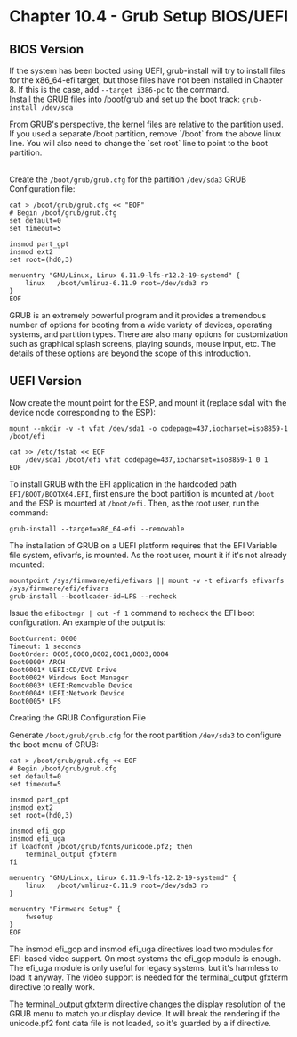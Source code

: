 # Chapter 10.4 - Grub Setup BIOS/UEFI

## BIOS Version

If the system has been booted using UEFI, grub-install will try to install files for the x86_64-efi target,
but those files have not been installed in Chapter 8. If this is the case, add `--target i386-pc` to the command.
<br>
Install the GRUB files into /boot/grub and set up the boot track: `grub-install /dev/sda`

<p>From GRUB's perspective, the kernel files are relative to the partition used. If you used a separate /boot partition, remove `/boot` from the above linux line. You will also need to change the `set root` line to point to the boot partition.</p>

<br>Create the `/boot/grub/grub.cfg` for the partition `/dev/sda3` GRUB Configuration file:

    cat > /boot/grub/grub.cfg << "EOF"
    # Begin /boot/grub/grub.cfg
    set default=0
    set timeout=5

    insmod part_gpt
    insmod ext2
    set root=(hd0,3)

    menuentry "GNU/Linux, Linux 6.11.9-lfs-r12.2-19-systemd" {
        linux   /boot/vmlinuz-6.11.9 root=/dev/sda3 ro
    }
    EOF
        
<p>GRUB is an extremely powerful program and it provides a tremendous number of options for booting from a wide variety of devices, operating systems, and partition types. There are also many options for customization such as graphical splash screens, playing sounds, mouse input, etc. The details of these options are beyond the scope of this introduction.</p>

## UEFI Version

Now create the mount point for the ESP, and mount it (replace sda1 with the device node corresponding to the ESP):

    mount --mkdir -v -t vfat /dev/sda1 -o codepage=437,iocharset=iso8859-1 /boot/efi

    cat >> /etc/fstab << EOF
        /dev/sda1 /boot/efi vfat codepage=437,iocharset=iso8859-1 0 1
    EOF
    
To install GRUB with the EFI application in the hardcoded path `EFI/BOOT/BOOTX64.EFI`, first ensure the boot partition is mounted at `/boot` and the ESP is mounted at `/boot/efi`. Then, as the root user, run the command:

    grub-install --target=x86_64-efi --removable
    
The installation of GRUB on a UEFI platform requires that the EFI Variable file system, efivarfs, is mounted. As the root user, mount it if it's not already mounted: 

    mountpoint /sys/firmware/efi/efivars || mount -v -t efivarfs efivarfs /sys/firmware/efi/efivars
    grub-install --bootloader-id=LFS --recheck
    
Issue the `efibootmgr | cut -f 1` command to recheck the EFI boot configuration. An example of the output is:

    BootCurrent: 0000
    Timeout: 1 seconds
    BootOrder: 0005,0000,0002,0001,0003,0004
    Boot0000* ARCH
    Boot0001* UEFI:CD/DVD Drive
    Boot0002* Windows Boot Manager
    Boot0003* UEFI:Removable Device
    Boot0004* UEFI:Network Device
    Boot0005* LFS
    
 Creating the GRUB Configuration File

Generate `/boot/grub/grub.cfg` for the root partition `/dev/sda3` to configure the boot menu of GRUB:

    cat > /boot/grub/grub.cfg << EOF
    # Begin /boot/grub/grub.cfg
    set default=0
    set timeout=5

    insmod part_gpt
    insmod ext2
    set root=(hd0,3)

    insmod efi_gop
    insmod efi_uga
    if loadfont /boot/grub/fonts/unicode.pf2; then
        terminal_output gfxterm
    fi

    menuentry "GNU/Linux, Linux 6.11.9-lfs-12.2-19-systemd" {
        linux   /boot/vmlinuz-6.11.9 root=/dev/sda3 ro
    }

    menuentry "Firmware Setup" {
        fwsetup
    }
    EOF
    
<p>The insmod efi_gop and insmod efi_uga directives load two modules for EFI-based video support. On most systems the efi_gop module is enough. The efi_uga module is only useful for legacy systems, but it's harmless to load it anyway. The video support is needed for the terminal_output gfxterm directive to really work.</p>

<p>The terminal_output gfxterm directive changes the display resolution of the GRUB menu to match your display device. It will break the rendering if the unicode.pf2 font data file is not loaded, so it's guarded by a if directive. </p>

